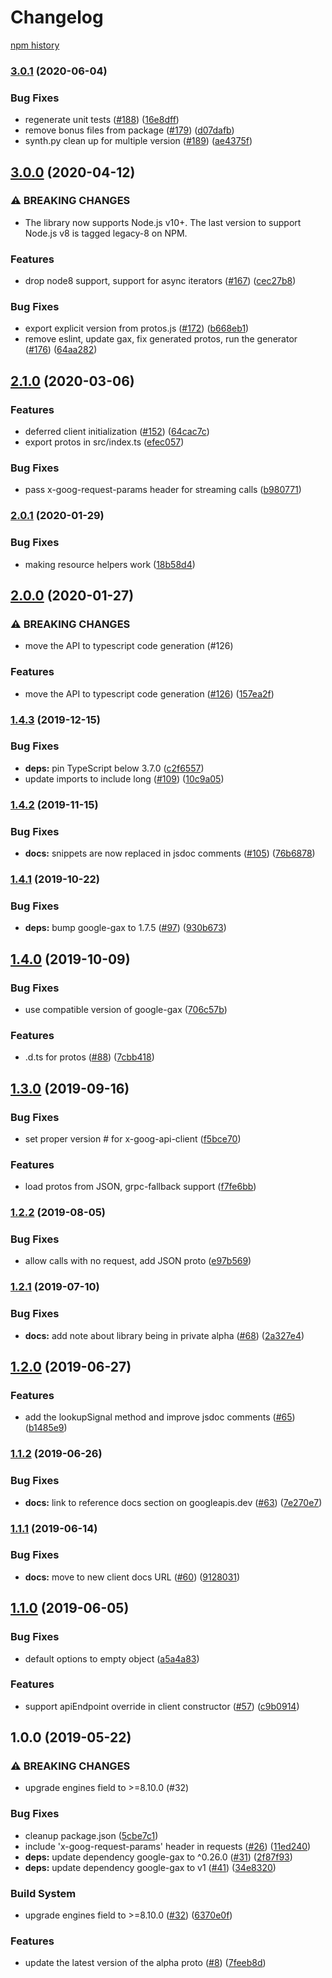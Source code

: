 # Changelog

[npm history][1]

[1]: https://www.npmjs.com/package/@google-cloud/irm?activeTab=versions

### [3.0.1](https://www.github.com/googleapis/nodejs-irm/compare/v3.0.0...v3.0.1) (2020-06-04)


### Bug Fixes

* regenerate unit tests ([#188](https://www.github.com/googleapis/nodejs-irm/issues/188)) ([16e8dff](https://www.github.com/googleapis/nodejs-irm/commit/16e8dff5f5bf1083abb92479c6397cba1f8ac03c))
* remove bonus files from package ([#179](https://www.github.com/googleapis/nodejs-irm/issues/179)) ([d07dafb](https://www.github.com/googleapis/nodejs-irm/commit/d07dafb7c925d3f963c70c44daedca6fb41715a1))
* synth.py clean up for multiple version ([#189](https://www.github.com/googleapis/nodejs-irm/issues/189)) ([ae4375f](https://www.github.com/googleapis/nodejs-irm/commit/ae4375f1e5313b9c3ac6873c37d5a8c922b6ba05))

## [3.0.0](https://www.github.com/googleapis/nodejs-irm/compare/v2.1.0...v3.0.0) (2020-04-12)


### ⚠ BREAKING CHANGES

* The library now supports Node.js v10+. The last version to support Node.js v8 is tagged legacy-8 on NPM.

### Features

* drop node8 support, support for async iterators ([#167](https://www.github.com/googleapis/nodejs-irm/issues/167)) ([cec27b8](https://www.github.com/googleapis/nodejs-irm/commit/cec27b84553e2994647db3bf6f5e31c3941219bf))


### Bug Fixes

* export explicit version from protos.js ([#172](https://www.github.com/googleapis/nodejs-irm/issues/172)) ([b668eb1](https://www.github.com/googleapis/nodejs-irm/commit/b668eb1247ef74571e516bddef674092344738b7))
* remove eslint, update gax, fix generated protos, run the generator ([#176](https://www.github.com/googleapis/nodejs-irm/issues/176)) ([64aa282](https://www.github.com/googleapis/nodejs-irm/commit/64aa282cf7bb540998364397312a1e8ee57ec8c1))

## [2.1.0](https://www.github.com/googleapis/nodejs-irm/compare/v2.0.1...v2.1.0) (2020-03-06)


### Features

* deferred client initialization ([#152](https://www.github.com/googleapis/nodejs-irm/issues/152)) ([64cac7c](https://www.github.com/googleapis/nodejs-irm/commit/64cac7c6d6be327d34b01688e8711e33eac0608a))
* export protos in src/index.ts ([efec057](https://www.github.com/googleapis/nodejs-irm/commit/efec057638edecebdb44e968dd94542250078ec6))


### Bug Fixes

* pass x-goog-request-params header for streaming calls ([b980771](https://www.github.com/googleapis/nodejs-irm/commit/b9807714da94becd93bd47d90af6c89f0b95682d))

### [2.0.1](https://www.github.com/googleapis/nodejs-irm/compare/v2.0.0...v2.0.1) (2020-01-29)


### Bug Fixes

* making resource helpers work ([18b58d4](https://www.github.com/googleapis/nodejs-irm/commit/18b58d46f35cac7ce6dfa688a4b5a18d2ecf785c))

## [2.0.0](https://www.github.com/googleapis/nodejs-irm/compare/v1.4.3...v2.0.0) (2020-01-27)


### ⚠ BREAKING CHANGES

* move the API to typescript code generation (#126)

### Features

* move the API to typescript code generation ([#126](https://www.github.com/googleapis/nodejs-irm/issues/126)) ([157ea2f](https://www.github.com/googleapis/nodejs-irm/commit/157ea2f1b194a21beddf2322c96edc2da144f3c4))

### [1.4.3](https://www.github.com/googleapis/nodejs-irm/compare/v1.4.2...v1.4.3) (2019-12-15)


### Bug Fixes

* **deps:** pin TypeScript below 3.7.0 ([c2f6557](https://www.github.com/googleapis/nodejs-irm/commit/c2f6557e6e6f0cf1acf8de888b50a85d68d1ed43))
* update imports to include long ([#109](https://www.github.com/googleapis/nodejs-irm/issues/109)) ([10c9a05](https://www.github.com/googleapis/nodejs-irm/commit/10c9a0590186ed089f53ee1599aebed9d958c8cd))

### [1.4.2](https://www.github.com/googleapis/nodejs-irm/compare/v1.4.1...v1.4.2) (2019-11-15)


### Bug Fixes

* **docs:** snippets are now replaced in jsdoc comments ([#105](https://www.github.com/googleapis/nodejs-irm/issues/105)) ([76b6878](https://www.github.com/googleapis/nodejs-irm/commit/76b68782801487b0828b47960a028b39ee2feb52))

### [1.4.1](https://www.github.com/googleapis/nodejs-irm/compare/v1.4.0...v1.4.1) (2019-10-22)


### Bug Fixes

* **deps:** bump google-gax to 1.7.5 ([#97](https://www.github.com/googleapis/nodejs-irm/issues/97)) ([930b673](https://www.github.com/googleapis/nodejs-irm/commit/930b67318594c59ab93fe4ab543a8afcb45216d2))

## [1.4.0](https://www.github.com/googleapis/nodejs-irm/compare/v1.3.0...v1.4.0) (2019-10-09)


### Bug Fixes

* use compatible version of google-gax ([706c57b](https://www.github.com/googleapis/nodejs-irm/commit/706c57b))


### Features

* .d.ts for protos ([#88](https://www.github.com/googleapis/nodejs-irm/issues/88)) ([7cbb418](https://www.github.com/googleapis/nodejs-irm/commit/7cbb418))

## [1.3.0](https://www.github.com/googleapis/nodejs-irm/compare/v1.2.2...v1.3.0) (2019-09-16)


### Bug Fixes

* set proper version # for x-goog-api-client ([f5bce70](https://www.github.com/googleapis/nodejs-irm/commit/f5bce70))


### Features

* load protos from JSON, grpc-fallback support ([f7fe6bb](https://www.github.com/googleapis/nodejs-irm/commit/f7fe6bb))

### [1.2.2](https://www.github.com/googleapis/nodejs-irm/compare/v1.2.1...v1.2.2) (2019-08-05)


### Bug Fixes

* allow calls with no request, add JSON proto ([e97b569](https://www.github.com/googleapis/nodejs-irm/commit/e97b569))

### [1.2.1](https://www.github.com/googleapis/nodejs-irm/compare/v1.2.0...v1.2.1) (2019-07-10)


### Bug Fixes

* **docs:** add note about library being in private alpha ([#68](https://www.github.com/googleapis/nodejs-irm/issues/68)) ([2a327e4](https://www.github.com/googleapis/nodejs-irm/commit/2a327e4))

## [1.2.0](https://www.github.com/googleapis/nodejs-irm/compare/v1.1.2...v1.2.0) (2019-06-27)


### Features

* add the lookupSignal method and improve jsdoc comments ([#65](https://www.github.com/googleapis/nodejs-irm/issues/65)) ([b1485e9](https://www.github.com/googleapis/nodejs-irm/commit/b1485e9))

### [1.1.2](https://www.github.com/googleapis/nodejs-irm/compare/v1.1.1...v1.1.2) (2019-06-26)


### Bug Fixes

* **docs:** link to reference docs section on googleapis.dev ([#63](https://www.github.com/googleapis/nodejs-irm/issues/63)) ([7e270e7](https://www.github.com/googleapis/nodejs-irm/commit/7e270e7))

### [1.1.1](https://www.github.com/googleapis/nodejs-irm/compare/v1.1.0...v1.1.1) (2019-06-14)


### Bug Fixes

* **docs:** move to new client docs URL ([#60](https://www.github.com/googleapis/nodejs-irm/issues/60)) ([9128031](https://www.github.com/googleapis/nodejs-irm/commit/9128031))

## [1.1.0](https://www.github.com/googleapis/nodejs-irm/compare/v1.0.0...v1.1.0) (2019-06-05)


### Bug Fixes

* default options to empty object ([a5a4a83](https://www.github.com/googleapis/nodejs-irm/commit/a5a4a83))


### Features

* support apiEndpoint override in client constructor ([#57](https://www.github.com/googleapis/nodejs-irm/issues/57)) ([c9b0914](https://www.github.com/googleapis/nodejs-irm/commit/c9b0914))

## 1.0.0 (2019-05-22)


### ⚠ BREAKING CHANGES

* upgrade engines field to >=8.10.0 (#32)

### Bug Fixes

* cleanup package.json ([5cbe7c1](https://www.github.com/googleapis/nodejs-irm/commit/5cbe7c1))
* include 'x-goog-request-params' header in requests ([#26](https://www.github.com/googleapis/nodejs-irm/issues/26)) ([11ed240](https://www.github.com/googleapis/nodejs-irm/commit/11ed240))
* **deps:** update dependency google-gax to ^0.26.0 ([#31](https://www.github.com/googleapis/nodejs-irm/issues/31)) ([2f87f93](https://www.github.com/googleapis/nodejs-irm/commit/2f87f93))
* **deps:** update dependency google-gax to v1 ([#41](https://www.github.com/googleapis/nodejs-irm/issues/41)) ([34e8320](https://www.github.com/googleapis/nodejs-irm/commit/34e8320))


### Build System

* upgrade engines field to >=8.10.0 ([#32](https://www.github.com/googleapis/nodejs-irm/issues/32)) ([6370e0f](https://www.github.com/googleapis/nodejs-irm/commit/6370e0f))


### Features

* update the latest version of the alpha proto ([#8](https://www.github.com/googleapis/nodejs-irm/issues/8)) ([7feeb8d](https://www.github.com/googleapis/nodejs-irm/commit/7feeb8d))
